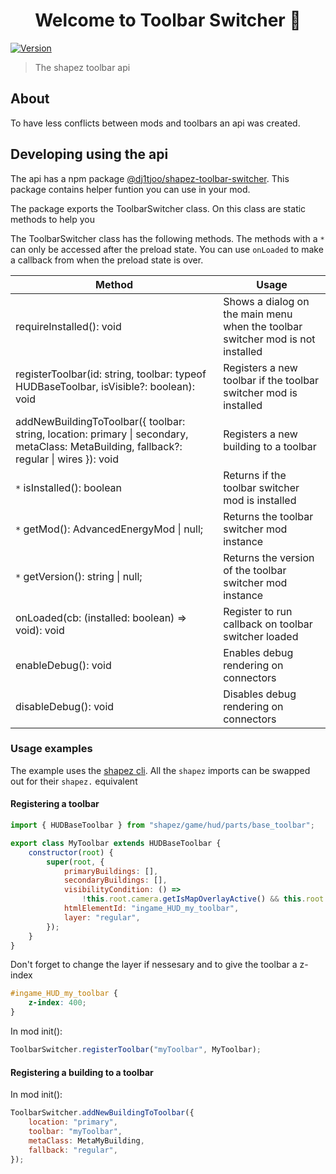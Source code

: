 <h1 align="center">Welcome to Toolbar Switcher 👋</h1>
<p>
  <a href="https://www.npmjs.com/package/@dj1tjoo/shapez-toolbar-switcher" target="_blank">
    <img alt="Version" src="https://img.shields.io/npm/v/@dj1tjoo/shapez-toolbar-switcher.svg">
  </a>
</p>

> The shapez toolbar api

## About

To have less conflicts between mods and toolbars an api was created.

## Developing using the api

The api has a npm package [@dj1tjoo/shapez-toolbar-switcher](https://www.npmjs.com/package/@dj1tjoo/shapez-toolbar-switcher). This package contains helper funtion you can use in your mod.

The package exports the ToolbarSwitcher class. On this class are static methods to help you

The ToolbarSwitcher class has the following methods. The methods with a `*` can only be accessed after the preload state. You can use `onLoaded` to make a callback from when the preload state is over.

| Method                                                                                                                                   | Usage                                                                          |
| ---------------------------------------------------------------------------------------------------------------------------------------- | ------------------------------------------------------------------------------ |
| requireInstalled(): void                                                                                                                 | Shows a dialog on the main menu when the toolbar switcher mod is not installed |
| registerToolbar(id: string, toolbar: typeof HUDBaseToolbar, isVisible?: boolean): void                                                   | Registers a new toolbar if the toolbar switcher mod is installed               |
| addNewBuildingToToolbar({ toolbar: string, location: primary \| secondary, metaClass: MetaBuilding, fallback?: regular \| wires }): void | Registers a new building to a toolbar                                          |
| `*` isInstalled(): boolean                                                                                                               | Returns if the toolbar switcher mod is installed                               |
| `*` getMod(): AdvancedEnergyMod \| null;                                                                                                 | Returns the toolbar switcher mod instance                                      |
| `*` getVersion(): string \| null;                                                                                                        | Returns the version of the toolbar switcher mod instance                       |
| onLoaded(cb: (installed: boolean) => void): void                                                                                         | Register to run callback on toolbar switcher loaded                            |
| enableDebug(): void                                                                                                                      | Enables debug rendering on connectors                                          |
| disableDebug(): void                                                                                                                     | Disables debug rendering on connectors                                         |

### Usage examples

The example uses the [shapez cli](https://www.npmjs.com/package/create-shapezio-mod). All the `shapez` imports can be swapped out for their `shapez.` equivalent

#### Registering a toolbar

```js
import { HUDBaseToolbar } from "shapez/game/hud/parts/base_toolbar";

export class MyToolbar extends HUDBaseToolbar {
    constructor(root) {
        super(root, {
            primaryBuildings: [],
            secondaryBuildings: [],
            visibilityCondition: () =>
                !this.root.camera.getIsMapOverlayActive() && this.root.currentLayer === "regular",
            htmlElementId: "ingame_HUD_my_toolbar",
            layer: "regular",
        });
    }
}
```

Don't forget to change the layer if nessesary and to give the toolbar a z-index

```css
#ingame_HUD_my_toolbar {
    z-index: 400;
}
```

In mod init():

```js
ToolbarSwitcher.registerToolbar("myToolbar", MyToolbar);
```

#### Registering a building to a toolbar

In mod init():

```js
ToolbarSwitcher.addNewBuildingToToolbar({
    location: "primary",
    toolbar: "myToolbar",
    metaClass: MetaMyBuilding,
    fallback: "regular",
});
```
